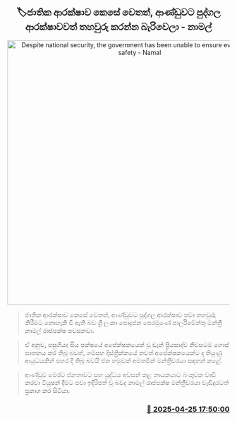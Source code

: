<p align='center'><b><h2 align='center' title='Despite national security, the government has been unable to ensure even personal safety - Namal'>🏷ජාතික ආරක්ෂාව කෙසේ වෙතත්, ආණ්ඩුවට පුද්ගල ආරක්ෂාවවත් තහවුරු කරන්න බැරිවෙලා - නාමල්</h2></b></p>
<p align='center'><img src='https://helakuru.sgp1.cdn.digitaloceanspaces.com/esana/images/lib/namal-rajapaksha-local-new.jpg' width='600' alt='Despite national security, the government has been unable to ensure even personal safety - Namal'></p>

> ජාතික ආරක්ෂාව කෙසේ වෙතත්, ආණ්ඩුවට පුද්ගල ආරක්ෂාව පවා තහවුරු කිරීමට නොහැකි වී ඇති බව ශ්‍රී ලංකා පොදුජන පෙරමුණේ පාර්ලිමේන්තු මන්ත්‍රී නාමල් රාජපක්ෂ පවසනවා.

> ඒ අනුව, පසුගියදා සිය පක්ෂයේ අපේක්ෂකයෙක් වූ ඩෑන් ප්‍රියසාද්ව නිවසටම ගොස් ඝාතනය කර තිබූ බවත්, ගම්පහ දිස්ත්‍රික්කයේ තවත් අපේක්ෂකයෙක්ට ද තියුණු ආයුධයකින් පහර දී තිබූ බවයි ජන හමුවක් අමතමින් මන්ත්‍රීවරයා සඳහන් කළේ.

> ආණ්ඩුව මෙරට ජනතාවට සහ යුද්ධය අවසන් කළ නායකයාට බංකුවක වාඩි කරවා ටියුෂන් දීමට පවා ඉදිරිපත් වූ බවද නාමල් රාජපක්ෂ මන්ත්‍රීවරයා වැඩිදුරටත් ප්‍රකාශ කර සිටියා.



<h3 align='right'><a href='https://www.helakuru.lk/esana/p/109556/'>📅 2025-04-25 17:50:00</a></h3>
